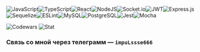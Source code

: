 ![JavaScript](https://img.shields.io/badge/javascript-%23323330.svg?style=for-the-badge&logo=javascript&logoColor=%23F7DF1E)![TypeScript](https://img.shields.io/badge/typescript-%23007ACC.svg?style=for-the-badge&logo=typescript&logoColor=white)![React](https://img.shields.io/badge/react-%2320232a.svg?style=for-the-badge&logo=react&logoColor=%2361DAFB)![NodeJS](https://img.shields.io/badge/node.js-6DA55F?style=for-the-badge&logo=node.js&logoColor=white)![Socket.io](https://img.shields.io/badge/Socket.io-black?style=for-the-badge&logo=socket.io&badgeColor=010101)![JWT](https://img.shields.io/badge/JWT-black?style=for-the-badge&logo=JSON%20web%20tokens)![Express.js](https://img.shields.io/badge/express.js-%23404d59.svg?style=for-the-badge&logo=express&logoColor=%2361DAFB)![Sequelize](https://img.shields.io/badge/Sequelize-52B0E7?style=for-the-badge&logo=Sequelize&logoColor=white)![ESLint](https://img.shields.io/badge/ESLint-4B3263?style=for-the-badge&logo=eslint&logoColor=white)![MySQL](https://img.shields.io/badge/MySQL-00000F?style=for-the-badge&logo=mysql&logoColor=white)![PostgreSQL](https://img.shields.io/badge/PostgreSQL-316192?style=for-the-badge&logo=postgresql&logoColor=white)![Jest](https://img.shields.io/badge/Jest-323330?style=for-the-badge&logo=Jest&logoColor=white)![Mocha](https://img.shields.io/badge/mocha.js-323330?style=for-the-badge&logo=mocha&logoColor=Brown)


![Codewars](https://www.codewars.com/users/impuLssse/badges/micro)
![Stat](https://github-readme-stats.vercel.app/api?username=impuLssse&theme=blue-green)

<h3>Связь со мной через телеграмм — <code>impuLssse666</code></h3>
